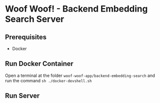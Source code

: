 # Woof Woof! - Backend Embedding Search Server

## Prerequisites
- Docker

## Run Docker Container
Open a terminal at the folder `woof-woof-app/backend-embedding-search` and run the command
`sh ./docker-devshell.sh`

## Run Server

